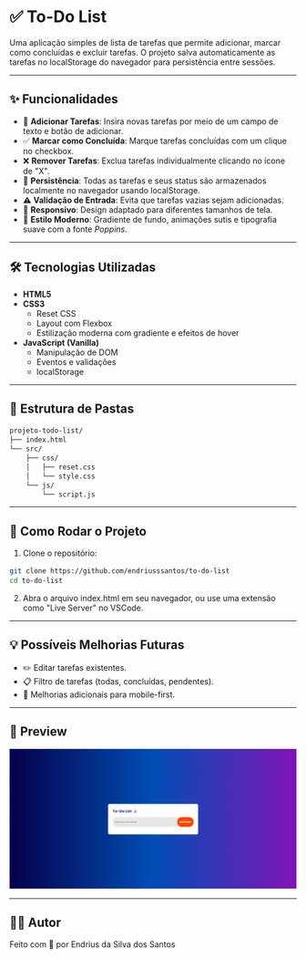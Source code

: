 # ✅ To-Do List

Uma aplicação simples de lista de tarefas que permite adicionar, marcar como concluídas e excluir tarefas. O projeto salva automaticamente as tarefas no localStorage do navegador para persistência entre sessões.

---

## ✨ Funcionalidades

- 📝 **Adicionar Tarefas**: Insira novas tarefas por meio de um campo de texto e botão de adicionar.
- ✅ **Marcar como Concluída**: Marque tarefas concluídas com um clique no checkbox.
- ❌ **Remover Tarefas**: Exclua tarefas individualmente clicando no ícone de "X".
- 💾 **Persistência**: Todas as tarefas e seus status são armazenados localmente no navegador usando localStorage.
- ⚠️ **Validação de Entrada**: Evita que tarefas vazias sejam adicionadas.
- 📱 **Responsivo**: Design adaptado para diferentes tamanhos de tela.
- 🎨 **Estilo Moderno**: Gradiente de fundo, animações sutis e tipografia suave com a fonte *Poppins*.

---

## 🛠️ Tecnologias Utilizadas

- **HTML5**
- **CSS3**
  - Reset CSS
  - Layout com Flexbox
  - Estilização moderna com gradiente e efeitos de hover
- **JavaScript (Vanilla)**
  - Manipulação de DOM
  - Eventos e validações
  - localStorage

---

## 📂 Estrutura de Pastas

```
projeto-todo-list/
├── index.html
└── src/
    ├── css/
    │   ├── reset.css
    │   └── style.css
    └── js/
        └── script.js
```

---

## 🚀 Como Rodar o Projeto

1. Clone o repositório:

```bash
git clone https://github.com/endriusssantos/to-do-list
cd to-do-list
```

2. Abra o arquivo index.html em seu navegador, ou use uma extensão como "Live Server" no VSCode.

---

## 💡 Possíveis Melhorias Futuras

- ✏️ Editar tarefas existentes.
- 📋 Filtro de tarefas (todas, concluídas, pendentes).
- 📱 Melhorias adicionais para mobile-first.

---

## 📸 Preview

![Preview To-Do List](./src/images/preview.png)

---

## 🧑‍💻 Autor

Feito com 💙 por Endrius da Silva dos Santos